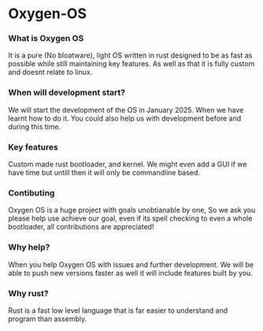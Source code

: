 # Oxygen-OS
### What is Oxygen OS
It is a pure (No bloatware), light OS written in rust designed to be as fast as possible while still maintaining key features. As well as that it is fully custom and doesnt relate to linux.
### When will development start?
We will start the development of the OS in January 2025. When we have learnt how to do it. You could also help us with development before and during this time.
### Key features
Custom made rust bootloader, and kernel. We might even add a GUI if we have time but untill then it will only be commandline based.
### Contibuting 
Oxygen OS is a huge project with goals unobtianable by one,
So we ask you please help use achieve our goal, even if its spell checking to even a whole bootloader, all contributions are appreciated!
### Why help?
When you help Oxygen OS with issues and further development. We will be able to push new versions faster as well it will include features built by you.
### Why rust?
Rust is a fast low level language that is far easier to understand and program than assembly.